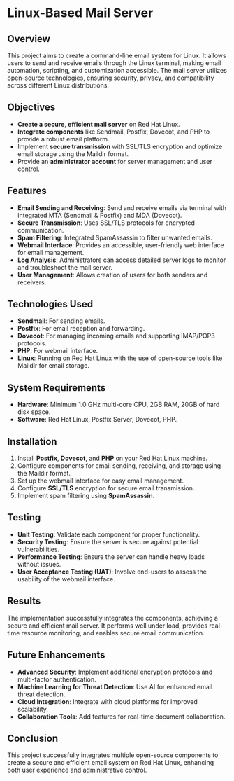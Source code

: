 
# Linux-Based Mail Server

## Overview
This project aims to create a command-line email system for Linux. It allows users to send and receive emails through the Linux terminal, making email automation, scripting, and customization accessible. The mail server utilizes open-source technologies, ensuring security, privacy, and compatibility across different Linux distributions.

## Objectives
- **Create a secure, efficient mail server** on Red Hat Linux.
- **Integrate components** like Sendmail, Postfix, Dovecot, and PHP to provide a robust email platform.
- Implement **secure transmission** with SSL/TLS encryption and optimize email storage using the Maildir format.
- Provide an **administrator account** for server management and user control.

## Features
- **Email Sending and Receiving**: Send and receive emails via terminal with integrated MTA (Sendmail & Postfix) and MDA (Dovecot).
- **Secure Transmission**: Uses SSL/TLS protocols for encrypted communication.
- **Spam Filtering**: Integrated SpamAssassin to filter unwanted emails.
- **Webmail Interface**: Provides an accessible, user-friendly web interface for email management.
- **Log Analysis**: Administrators can access detailed server logs to monitor and troubleshoot the mail server.
- **User Management**: Allows creation of users for both senders and receivers.

## Technologies Used
- **Sendmail**: For sending emails.
- **Postfix**: For email reception and forwarding.
- **Dovecot**: For managing incoming emails and supporting IMAP/POP3 protocols.
- **PHP**: For webmail interface.
- **Linux**: Running on Red Hat Linux with the use of open-source tools like Maildir for email storage.

## System Requirements
- **Hardware**: Minimum 1.0 GHz multi-core CPU, 2GB RAM, 20GB of hard disk space.
- **Software**: Red Hat Linux, Postfix Server, Dovecot, PHP.

## Installation
1. Install **Postfix**, **Dovecot**, and **PHP** on your Red Hat Linux machine.
2. Configure components for email sending, receiving, and storage using the Maildir format.
3. Set up the webmail interface for easy email management.
4. Configure **SSL/TLS** encryption for secure email transmission.
5. Implement spam filtering using **SpamAssassin**.

## Testing
- **Unit Testing**: Validate each component for proper functionality.
- **Security Testing**: Ensure the server is secure against potential vulnerabilities.
- **Performance Testing**: Ensure the server can handle heavy loads without issues.
- **User Acceptance Testing (UAT)**: Involve end-users to assess the usability of the webmail interface.

## Results
The implementation successfully integrates the components, achieving a secure and efficient mail server. It performs well under load, provides real-time resource monitoring, and enables secure email communication.

## Future Enhancements
- **Advanced Security**: Implement additional encryption protocols and multi-factor authentication.
- **Machine Learning for Threat Detection**: Use AI for enhanced email threat detection.
- **Cloud Integration**: Integrate with cloud platforms for improved scalability.
- **Collaboration Tools**: Add features for real-time document collaboration.

## Conclusion
This project successfully integrates multiple open-source components to create a secure and efficient email system on Red Hat Linux, enhancing both user experience and administrative control.
